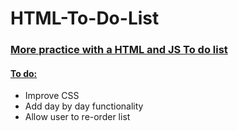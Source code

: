 <h1>HTML-To-Do-List</h1>
<h3> <ins> More practice with a HTML and JS To do list </ins> </h3>
<h4> <ins> To do:  </ins> </h4>
<ul>
  <li> Improve CSS</li>
  <li> Add day by day functionality</li>
  <li> Allow user to re-order list </li>
</ul>
